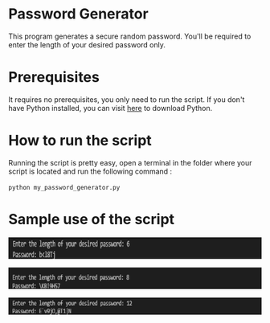 # Password Generator

This program generates a secure random password. You'll be required to enter the length of your desired password only.

# Prerequisites

It requires no prerequisites, you only need to run the script. If you don't have Python installed, you can visit [here](https://www.python.org/downloads/) to download Python.

# How to run the script

Running the script is pretty easy, open a terminal in the folder where your script is located and run the following command :

`python my_password_generator.py`

# Sample use of the script

![alt text](https://github.com/Mannuel25/Mini-Python-Projects/blob/master/password-generator/password-generator-1/screenshot_1.png)

![alt text](https://github.com/Mannuel25/Mini-Python-Projects/blob/master/password-generator/password-generator-1/screenshot_2.png)

![alt text](https://github.com/Mannuel25/Mini-Python-Projects/blob/master/password-generator/password-generator-1/screenshot_3.png)
